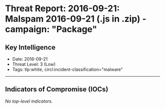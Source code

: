 # Threat Report: 2016-09-21: Malspam 2016-09-21 (.js in .zip) - campaign: "Package"


## Key Intelligence
* Date: 2016-09-21
* Threat Level: 3 (Low)
* Tags: tlp:white, circl:incident-classification="malware"

---

## Indicators of Compromise (IOCs)
_No top-level indicators._
